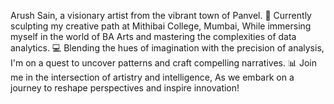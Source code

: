 Arush Sain, a visionary artist from the vibrant town of Panvel.
🎨 Currently sculpting my creative path at Mithibai College, Mumbai,
While immersing myself in the world of BA Arts and mastering the complexities of data analytics.
💻 Blending the hues of imagination with the precision of analysis,
I'm on a quest to uncover patterns and craft compelling narratives.
📊 Join me in the intersection of artistry and intelligence,
As we embark on a journey to reshape perspectives and inspire innovation!

<!---
arushsain02/arushsain02 is a ✨ special ✨ repository because its `README.md` (this file) appears on your GitHub profile.
You can click the Preview link to take a look at your changes.
--->
